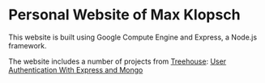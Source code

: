 # Personal Website of Max Klopsch
This website is built using Google Compute Engine and Express, a Node.js framework.

The website includes a number of projects from [Treehouse](https://teamtreehouse.com):
[User Authentication With Express and Mongo](https://teamtreehouse.com/library/user-authentication-with-express-and-mongo)
